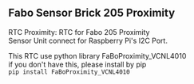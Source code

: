 ## Fabo Sensor Brick 205 Proximity  
RTC Proximity: RTC for Fabo 205 Proximity  
Sensor Unit connect for Raspberry Pi's I2C Port.  
  
This RTC use python library FaBoProximity\_VCNL4010    
if you don't have this, please install by pip  
`pip install FaBoProximity_VCNL4010`
